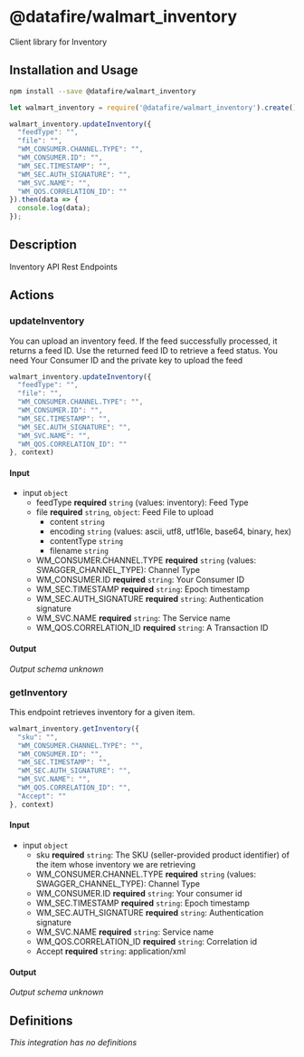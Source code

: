 # @datafire/walmart_inventory

Client library for Inventory

## Installation and Usage
```bash
npm install --save @datafire/walmart_inventory
```
```js
let walmart_inventory = require('@datafire/walmart_inventory').create();

walmart_inventory.updateInventory({
  "feedType": "",
  "file": "",
  "WM_CONSUMER.CHANNEL.TYPE": "",
  "WM_CONSUMER.ID": "",
  "WM_SEC.TIMESTAMP": "",
  "WM_SEC.AUTH_SIGNATURE": "",
  "WM_SVC.NAME": "",
  "WM_QOS.CORRELATION_ID": ""
}).then(data => {
  console.log(data);
});
```

## Description

Inventory API Rest Endpoints

## Actions

### updateInventory
You can upload an inventory feed. If the feed successfully processed, it returns a feed ID. Use the returned feed ID to retrieve a feed status. You need Your Consumer ID and the private key to upload the feed


```js
walmart_inventory.updateInventory({
  "feedType": "",
  "file": "",
  "WM_CONSUMER.CHANNEL.TYPE": "",
  "WM_CONSUMER.ID": "",
  "WM_SEC.TIMESTAMP": "",
  "WM_SEC.AUTH_SIGNATURE": "",
  "WM_SVC.NAME": "",
  "WM_QOS.CORRELATION_ID": ""
}, context)
```

#### Input
* input `object`
  * feedType **required** `string` (values: inventory): Feed Type
  * file **required** `string`, `object`: Feed File to upload
    * content `string`
    * encoding `string` (values: ascii, utf8, utf16le, base64, binary, hex)
    * contentType `string`
    * filename `string`
  * WM_CONSUMER.CHANNEL.TYPE **required** `string` (values: SWAGGER_CHANNEL_TYPE): Channel Type
  * WM_CONSUMER.ID **required** `string`: Your Consumer ID
  * WM_SEC.TIMESTAMP **required** `string`: Epoch timestamp
  * WM_SEC.AUTH_SIGNATURE **required** `string`: Authentication signature
  * WM_SVC.NAME **required** `string`: The Service name
  * WM_QOS.CORRELATION_ID **required** `string`: A Transaction ID

#### Output
*Output schema unknown*

### getInventory
This endpoint retrieves inventory for a given item.


```js
walmart_inventory.getInventory({
  "sku": "",
  "WM_CONSUMER.CHANNEL.TYPE": "",
  "WM_CONSUMER.ID": "",
  "WM_SEC.TIMESTAMP": "",
  "WM_SEC.AUTH_SIGNATURE": "",
  "WM_SVC.NAME": "",
  "WM_QOS.CORRELATION_ID": "",
  "Accept": ""
}, context)
```

#### Input
* input `object`
  * sku **required** `string`: The SKU (seller-provided product identifier) of the item whose inventory we are retrieving
  * WM_CONSUMER.CHANNEL.TYPE **required** `string` (values: SWAGGER_CHANNEL_TYPE): Channel Type
  * WM_CONSUMER.ID **required** `string`: Your consumer id
  * WM_SEC.TIMESTAMP **required** `string`: Epoch timestamp
  * WM_SEC.AUTH_SIGNATURE **required** `string`: Authentication signature
  * WM_SVC.NAME **required** `string`: Service name
  * WM_QOS.CORRELATION_ID **required** `string`: Correlation id
  * Accept **required** `string`: application/xml

#### Output
*Output schema unknown*



## Definitions

*This integration has no definitions*

